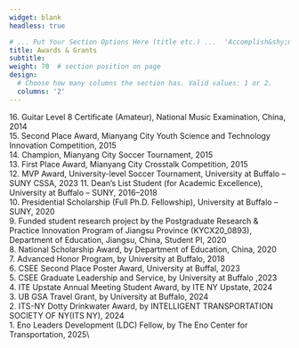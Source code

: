 ```yaml
---
widget: blank
headless: true

# ... Put Your Section Options Here (title etc.) ...  'Accomplish&shy;ments'
title: Awards & Grants
subtitle:
weight: 70  # section position on page
design:
  # Choose how many columns the section has. Valid values: 1 or 2.
  columns: '2'
---
```


16\. Guitar Level 8 Certificate (Amateur), National Music Examination, China, 2014\
15\. Second Place Award, Mianyang City Youth Science and Technology Innovation Competition, 2015\
14\. Champion, Mianyang City Soccer Tournament, 2015\
13\. First Place Award, Mianyang City Crosstalk Competition, 2015\
12\. MVP Award, University-level Soccer Tournament, University at Buffalo – SUNY CSSA, 2023
11\. Dean’s List Student (for Academic Excellence), University at Buffalo – SUNY, 2016–2018\
10\. Presidential Scholarship (Full Ph.D. Fellowship), University at Buffalo – SUNY, 2020\
9\. Funded student research project by the Postgraduate Research & Practice Innovation Program of Jiangsu Province (KYCX20_0893), Department of Education, Jiangsu, China, Student PI, 2020\
8\. National Scholarship Award, by Department of Education, China, 2020\
7\. Advanced Honor Program, by University at Buffalo, 2018\
6\. CSEE Second Place Poster Award, University at Buffal, 2023\
5\. CSEE Graduate Leadership and Service, by University at Buffalo ,2023\
4\. ITE Upstate Annual Meeting Student Award, by ITE NY Upstate, 2024\
3\. UB GSA Travel Grant, by University at Buffalo, 2024\
2\. ITS-NY Dotty Drinkwater Award, by INTELLIGENT TRANSPORTATION SOCIETY OF NY(ITS NY), 2024\
1\. Eno Leaders Development (LDC) Fellow, by The Eno Center for Transportation, 2025\



